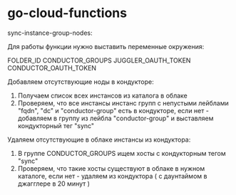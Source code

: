 # go-cloud-functions

sync-instance-group-nodes:

Для работы функции нужно выставить переменные окружения:

FOLDER_ID
CONDUCTOR_GROUPS
JUGGLER_OAUTH_TOKEN
CONDUCTOR_OAUTH_TOKEN

Добавляем отсутствующие ноды в кондукторе:
1. Получаем список всех инстансов из каталога в облаке
2. Проверяем, что все инстансы инстанс групп с непустыми лейблами "fqdn", "dc" и "conductor-group" есть в кондукторе, если нет - добавляем в группу из лейбла "conductor-group" и выставляем кондукторный тег "sync"

Удаляем отсутствующие в облакe инстансы из кондуктора:
1. В группе CONDUCTOR_GROUPS ищем хосты с кондукторным тегом "sync"
2. Проверяем, что такие хосты существуют в облаке в нужном каталоге, если нет - удаляем из кондуктора ( с даунтаймом в джагглере в 20 минут )
